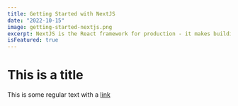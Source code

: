 ```yaml
---
title: Getting Started with NextJS
date: "2022-10-15"
image: getting-started-nextjs.png
excerpt: NextJS is the React framework for production - it makes building fullstack React apps and sites a breeze and ships with built-in SSR.
isFeatured: true
---
```


# This is a title

This is some regular text with a [link](https://google.com)
